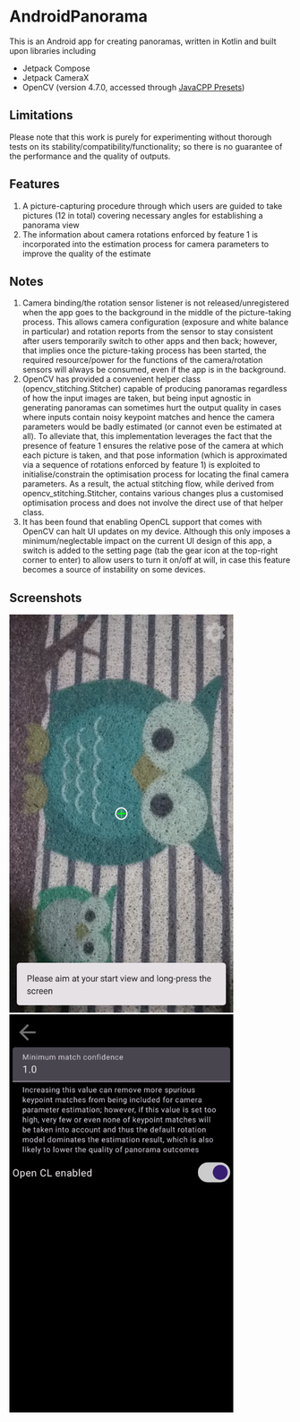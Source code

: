 # AndroidPanorama
This is an Android app for creating panoramas, written in Kotlin and built upon libraries including
* Jetpack Compose
* Jetpack CameraX
* OpenCV (version 4.7.0, accessed through [JavaCPP Presets](https://github.com/bytedeco/javacpp-presets))

## Limitations
Please note that this work is purely for experimenting without thorough tests on its stability/compatibility/functionality;
so there is no guarantee of the performance and the quality of outputs.

## Features
1. A picture-capturing procedure through which users are guided to take pictures (12 in total) covering necessary angles for establishing a panorama view
2. The information about camera rotations enforced by feature 1 is incorporated into the estimation process for camera parameters to improve the quality of the estimate

## Notes
1. Camera binding/the rotation sensor listener is not released/unregistered when the app goes to the background in the middle of the picture-taking process. This allows camera configuration (exposure and white balance in particular) and rotation reports from the sensor to stay consistent after users temporarily switch to other apps and then back; however, that implies once the picture-taking process has been started, the required resource/power for the functions of the camera/rotation sensors will always be consumed, even if the app is in the background.
2. OpenCV has provided a convenient helper class (opencv_stitching.Stitcher) capable of producing panoramas regardless of how the input images are taken, but being input agnostic in generating panoramas can sometimes hurt the output quality in cases where inputs contain noisy keypoint matches and hence the camera parameters would be badly estimated (or cannot even be estimated at all). To alleviate that, this implementation leverages the fact that the presence of feature 1 ensures the relative pose of the camera at which each picture is taken, and that pose information (which is approximated via a sequence of rotations enforced by feature 1) is exploited to initialise/constrain the optimisation process for locating the final camera parameters. As a result, the actual stitching flow, while derived from opencv_stitching.Stitcher, contains various changes plus a customised optimisation process and does not involve the direct use of that helper class.
3. It has been found that enabling OpenCL support that comes with OpenCV can halt UI updates on my device. Although this only imposes a minimum/neglectable impact on the current UI design of this app, a switch is added to the setting page (tab the gear icon at the top-right corner to enter) to allow users to turn it on/off at will, in case this feature becomes a source of instability on some devices.

## Screenshots
<img src="Images/Screenshots/Screenshot1.png" alt="Main screen" width=400 /><img src="Images/Screenshots/Screenshot2.png" alt="Main screen" width=400 />
